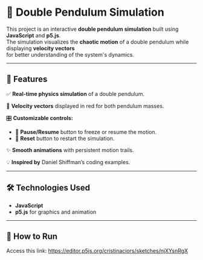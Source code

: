 # 🎯 Double Pendulum Simulation  

This project is an interactive **double pendulum simulation** built using **JavaScript** and **p5.js**.  
The simulation visualizes the **chaotic motion** of a double pendulum while displaying **velocity vectors**  
for better understanding of the system's dynamics.  

---  

## 🚀 Features  

✅ **Real-time physics simulation** of a double pendulum.  

🔴 **Velocity vectors** displayed in red for both pendulum masses.  

🎛️ **Customizable controls:**  
   - 🛑 **Pause/Resume** button to freeze or resume the motion.  
   - 🔄 **Reset** button to restart the simulation.  

✨ **Smooth animations** with persistent motion trails.  

💡 **Inspired by** Daniel Shiffman’s coding examples.  

---  

## 🛠️ Technologies Used  

- **JavaScript**  
- **p5.js** for graphics and animation

---

## 🔧 How to Run  

Access this link: https://editor.p5js.org/cristinaciors/sketches/njXYsnRgX
